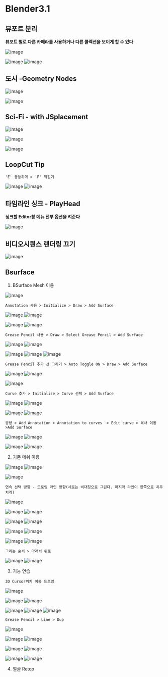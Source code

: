 Blender3.1
================

뷰포트 분리 
------------

**뷰포트 별로 다른 카메라를 사용하거나 다른 콜렉션을 보이게 할 수 있다**

![image](https://user-images.githubusercontent.com/30430227/168501778-ad43f81a-a3c7-466a-a636-45de6fd802f9.png)

![image](https://user-images.githubusercontent.com/30430227/168501797-73c55fe6-a730-4b6f-9735-8f767633a7de.png)
![image](https://user-images.githubusercontent.com/30430227/168501823-d3b6decd-cf27-46f5-be47-f8c6cd32902b.png)


도시 -Geometry Nodes
--------------------

![image](https://user-images.githubusercontent.com/30430227/168701804-82da7f98-490e-4364-9f82-5233e3bb7721.png)

![image](https://user-images.githubusercontent.com/30430227/168701865-1b15e853-4344-480a-90b2-f94545e81e0e.png)


Sci-Fi - with JSplacement
---------------------

![image](https://user-images.githubusercontent.com/30430227/168704473-f0a2f6fa-6c63-4b2e-a066-745c7afbc09d.png)

![image](https://user-images.githubusercontent.com/30430227/168704521-0b4f463c-90ba-4c67-a422-68c970d7bd59.png)

![image](https://user-images.githubusercontent.com/30430227/168704532-888af031-cba7-4058-9fb1-c705b23a4dff.png)


LoopCut Tip
--------------

```
'E' 동등하게 > 'F' 뒤집기
```

![image](https://user-images.githubusercontent.com/30430227/169924345-b5c88148-418e-4792-8aa9-043f2cbb4c9f.png)
![image](https://user-images.githubusercontent.com/30430227/169924374-9d099778-0f1f-4755-b0ca-fd7b4e0778aa.png)


타임라인 싱크 - PlayHead
-------------------------

**싱크할 Editor창 메뉴 전부 옵션을 켜준다**

![image](https://user-images.githubusercontent.com/30430227/172775343-6d834e22-c5d6-4edd-88b3-9797e582ef18.png)



비디오시퀀스 랜더링 끄기
----------------------

![image](https://user-images.githubusercontent.com/30430227/172777502-202f992f-bdd5-45fe-bc14-cb11835b6224.png)


Bsurface 
----------

1. BSurface Mesh 이용

![image](https://user-images.githubusercontent.com/30430227/176342776-2722cad3-3599-48e7-9b58-801f18fd07dc.png)

`Annotation 사용 > Initialize > Draw > Add Surface`

![image](https://user-images.githubusercontent.com/30430227/176342833-ebedb0cc-a5cf-4e5a-a63b-562a81b3b0eb.png)
![image](https://user-images.githubusercontent.com/30430227/176343351-15dc7178-0aa3-4325-8318-ebcc9a8758ce.png)

![image](https://user-images.githubusercontent.com/30430227/176344292-acb41d07-594d-4cba-85c6-9799a12ed094.png)
![image](https://user-images.githubusercontent.com/30430227/176343374-5e730212-de71-4a11-8c37-5a41b45a0c88.png)

`Grease Pencil 사용 > Draw > Select Grease Pencil > Add Surface`

![image](https://user-images.githubusercontent.com/30430227/176344163-4e40abf0-a1a7-4eea-8bd8-b9207e0f669d.png)
![image](https://user-images.githubusercontent.com/30430227/176344116-bcd606af-0752-41ff-8054-b17023ac94f4.png)

![image](https://user-images.githubusercontent.com/30430227/176344221-974e31fa-deb1-4a2e-baff-5ba345c74a72.png)
![image](https://user-images.githubusercontent.com/30430227/176344292-acb41d07-594d-4cba-85c6-9799a12ed094.png)
![image](https://user-images.githubusercontent.com/30430227/176344332-c78575b9-e4ef-40dd-9cc1-851ec6b72bae.png)

`Grease Pencil 추가 선 그리기 > Auto Toggle ON > Draw > Add Surface`

![image](https://user-images.githubusercontent.com/30430227/176348619-b95cf0c2-67bd-4f44-af3b-9ebef73c8a6e.png)
![image](https://user-images.githubusercontent.com/30430227/176348647-08dc1a3e-b0bb-4d7b-83cd-48b0a2cd65c7.png)

![image](https://user-images.githubusercontent.com/30430227/176348468-07958ada-931a-434e-a422-af943cd955ff.png)

`Curve 추가 > Initialize > Curve 선택 > Add Surface`

![image](https://user-images.githubusercontent.com/30430227/176349084-8bd3fb72-3556-43ee-bcae-e719e50ca875.png)
![image](https://user-images.githubusercontent.com/30430227/176349095-be8967ba-a135-48dc-8846-d4c7601d3375.png)

![image](https://user-images.githubusercontent.com/30430227/176349221-0bfefbf0-ca06-4c89-a920-456971c0e5b4.png)
![image](https://user-images.githubusercontent.com/30430227/176349204-294c334d-79e9-4399-93ae-08918753b7db.png)

`응용 > Add Annotation > Annotation to curves  > Edit curve > 복사 이동 >Add Surface `

![image](https://user-images.githubusercontent.com/30430227/176349479-7e0802c8-3671-41aa-a3f0-3ada052563af.png)
![image](https://user-images.githubusercontent.com/30430227/176350143-132a0041-c0fa-4287-97f4-75bee780afa8.png)

![image](https://user-images.githubusercontent.com/30430227/176350436-f6406988-fef9-4bc3-98bb-2d1b429bf989.png)
![image](https://user-images.githubusercontent.com/30430227/176350394-6d0798da-ac96-460d-9f25-796015d125ec.png)


2. 기존 메쉬 이용 

![image](https://user-images.githubusercontent.com/30430227/176350712-d4621ac7-0ff3-40b1-ac81-294071dee634.png)
![image](https://user-images.githubusercontent.com/30430227/176350726-c8a80965-e8ad-4c3d-b394-a1d910edb4f3.png)

![image](https://user-images.githubusercontent.com/30430227/176350761-1af07f55-1c8a-473a-82eb-149b77af391a.png)

`연속 선택 방향 - 드로잉 라인 방향(세로는 비대칭으로 그린다. 마지막 라인이 한쪽으로 치우치게)`

![image](https://user-images.githubusercontent.com/30430227/176351715-5bd88a09-8bd5-48a4-b9f5-010f6b65c32f.png)

![image](https://user-images.githubusercontent.com/30430227/176351625-b6839ca5-704e-45e4-bcbf-c1a402d0062b.png)
![image](https://user-images.githubusercontent.com/30430227/176351679-5d9e66a7-de1d-49df-9003-fc6c5282ca01.png)

![image](https://user-images.githubusercontent.com/30430227/176352440-03cbee50-4169-486a-a32b-a3c2292a8f80.png)
![image](https://user-images.githubusercontent.com/30430227/176353061-70478c1e-7d44-4309-aebf-6e9390ee4ff9.png)

![image](https://user-images.githubusercontent.com/30430227/176353826-18c033fe-1b6a-48ca-8b44-3fa2a60ff425.png)
![image](https://user-images.githubusercontent.com/30430227/176353849-0b57d174-6b44-4540-8940-c5938ccfcc40.png)

![image](https://user-images.githubusercontent.com/30430227/176353966-c710b149-be56-46ce-8976-fd98fd0a66c8.png)
![image](https://user-images.githubusercontent.com/30430227/176353980-37a0cce5-c845-41a6-9e52-5d2f66bdcfb7.png)

`그리는 순서 > 아래서 위로`

![image](https://user-images.githubusercontent.com/30430227/176354416-82672189-5fa7-46b0-b68e-e0b45b0a7dbd.png)
![image](https://user-images.githubusercontent.com/30430227/176354436-9d9ca840-048a-460a-8c61-37dbe0a75c94.png)


3. 기능 연습 

`3D Cursor위치 이동 드로잉`

![image](https://user-images.githubusercontent.com/30430227/176356866-320fe709-8fa0-4b71-8a99-f13c858074c9.png)

![image](https://user-images.githubusercontent.com/30430227/176354846-f1169f67-8268-4507-9037-738917aa427c.png)
![image](https://user-images.githubusercontent.com/30430227/176354883-4b92407e-8ec2-4350-9cb9-ed245a95187d.png)

![image](https://user-images.githubusercontent.com/30430227/176356748-1614771e-a1dc-40da-be82-773b981aaeff.png)
![image](https://user-images.githubusercontent.com/30430227/176356764-1b47e269-53a7-463f-97e2-9f90dfe7672c.png)
![image](https://user-images.githubusercontent.com/30430227/176356827-94fa2ec3-2216-421f-bc23-4d5ed18704d6.png)

`Grease Pencil > Line > Dup`

![image](https://user-images.githubusercontent.com/30430227/176357365-d1a0f59e-fa28-4894-8db7-861644415ed2.png)

![image](https://user-images.githubusercontent.com/30430227/176357329-717fbc16-a5b4-448c-a479-ba482d0ed551.png)
![image](https://user-images.githubusercontent.com/30430227/176357431-1024c7f2-40d8-4b4a-a1be-46ff0d7f5275.png)

![image](https://user-images.githubusercontent.com/30430227/176357519-7e68bb11-f565-4a2b-9828-62744e9f391f.png)
![image](https://user-images.githubusercontent.com/30430227/176357592-5008353e-d0b0-4f2c-875f-5c1417826e86.png)

![image](https://user-images.githubusercontent.com/30430227/176357716-0b2e9b62-917a-4149-9675-cfad688ba87e.png)
![image](https://user-images.githubusercontent.com/30430227/176357797-e091ff87-aff3-47f3-ae96-cef8f069bdcf.png)


4. 얼굴 Retop







